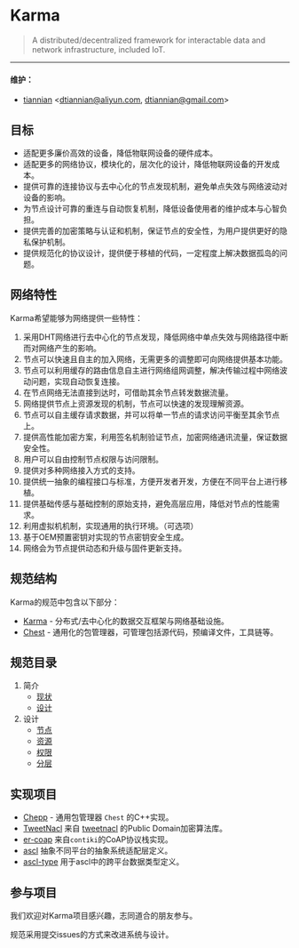 # Karma
> A distributed/decentralized framework for interactable data and network infrastructure, included IoT.

---

#### 维护：

- [tiannian](https://github.com/tiannian) <dtiannian@aliyun.com, dtiannian@gmail.com>

## 目标

- 适配更多廉价高效的设备，降低物联网设备的硬件成本。
- 适配更多的网络协议，模块化的，层次化的设计，降低物联网设备的开发成本。
- 提供可靠的连接协议与去中心化的节点发现机制，避免单点失效与网络波动对设备的影响。
- 为节点设计可靠的重连与自动恢复机制，降低设备使用者的维护成本与心智负担。
- 提供完善的加密策略与认证和机制，保证节点的安全性，为用户提供更好的隐私保护机制。
- 提供规范化的协议设计，提供便于移植的代码，一定程度上解决数据孤岛的问题。

## 网络特性
Karma希望能够为网络提供一些特性：

1. 采用DHT网络进行去中心化的节点发现，降低网络中单点失效与网络路径中断而对网络产生的影响。
2. 节点可以快速且自主的加入网络，无需更多的调整即可向网络提供基本功能。
3. 节点可以利用缓存的路由信息自主进行网络组网调整，解决传输过程中网络波动问题，实现自动恢复连接。
4. 在节点网络无法直接到达时，可借助其余节点转发数据流量。
5. 网络提供节点上资源发现的机制，节点可以快速的发现理解资源。
6. 节点可以自主缓存请求数据，并可以将单一节点的请求访问平衡至其余节点上。
7. 提供高性能加密方案，利用签名机制验证节点，加密网络通讯流量，保证数据安全性。
8. 用户可以自由控制节点权限与访问限制。
9. 提供对多种网络接入方式的支持。
10. 提供统一抽象的编程接口与标准，方便开发者开发，方便在不同平台上进行移植。
11. 提供基础传感与基础控制的原始支持，避免高层应用，降低对节点的性能需求。
12. 利用虚拟机机制，实现通用的执行环境。（可选项）
13. 基于OEM预置密钥对实现的节点密钥安全生成。
14. 网络会为节点提供动态和升级与固件更新支持。

## 规范结构

Karma的规范中包含以下部分：

- [Karma](https://github.com/Karma-IoT/Karma) - 分布式/去中心化的数据交互框架与网络基础设施。
- [Chest](https://github.com/Karma-IoT/Chest) - 通用化的包管理器，可管理包括源代码，预编译文件，工具链等。

## 规范目录

1. 简介
   - [现状](specs/1.1-Status.md)
   - [设计](specs/1.2-Design.md)
2. 设计
   - [节点](specs/2.1-Node.md)
   - [资源](specs/2.2-Resources.md)
   - [权限](specs/2.3-Permission.md)
   - [分层]()

## 实现项目
- [Chepp](https://github.com/Karma-IoT/Chepp) - 通用包管理器 `Chest` 的C++实现。
- [TweetNacl](https://github.com/tiannian/TweetNaCl) 来自 [tweetnacl](https://tweetnacl.cr.yp.to) 的Public Domain加密算法库。
- [er-coap](http://github.com/Karma-IoT/er-coap) 来自`contiki`的CoAP协议栈实现。
- [ascl](https://github.com/Karma-IoT/ascl) 抽象不同平台的抽象系统适配层定义。
- [ascl-type](https://github.com/Karma-IoT/ascl-type) 用于ascl中的跨平台数据类型定义。

## 参与项目
我们欢迎对Karma项目感兴趣，志同道合的朋友参与。

规范采用提交issues的方式来改进系统与设计。
